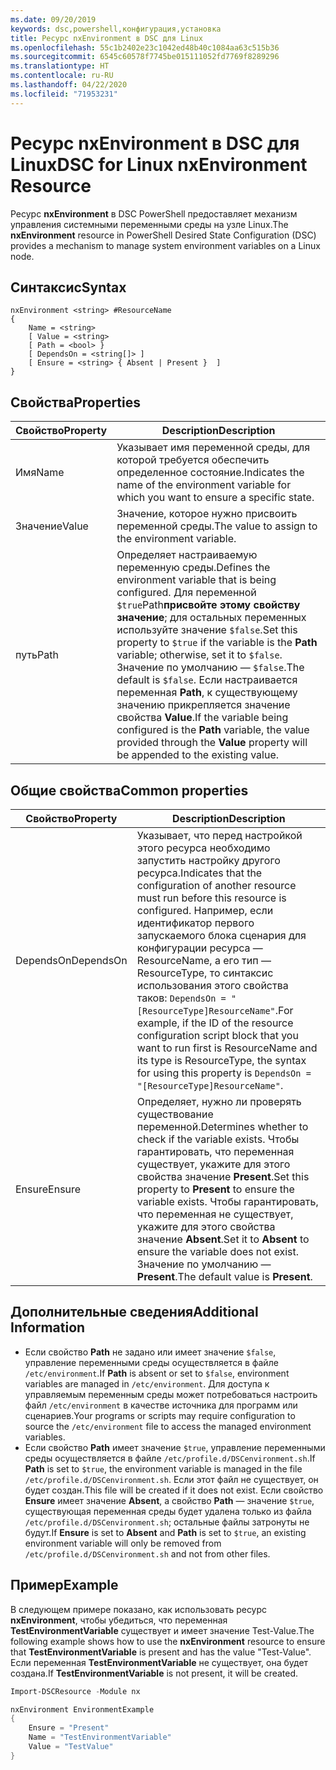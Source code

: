 ```yaml
---
ms.date: 09/20/2019
keywords: dsc,powershell,конфигурация,установка
title: Ресурс nxEnvironment в DSC для Linux
ms.openlocfilehash: 55c1b2402e23c1042ed48b40c1084aa63c515b36
ms.sourcegitcommit: 6545c60578f7745be015111052fd7769f8289296
ms.translationtype: HT
ms.contentlocale: ru-RU
ms.lasthandoff: 04/22/2020
ms.locfileid: "71953231"
---
```

# <a name="dsc-for-linux-nxenvironment-resource"></a><span data-ttu-id="4cff4-103">Ресурс nxEnvironment в DSC для Linux</span><span class="sxs-lookup"><span data-stu-id="4cff4-103">DSC for Linux nxEnvironment Resource</span></span>

<span data-ttu-id="4cff4-104">Ресурс **nxEnvironment** в DSC PowerShell предоставляет механизм управления системными переменными среды на узле Linux.</span><span class="sxs-lookup"><span data-stu-id="4cff4-104">The **nxEnvironment** resource in PowerShell Desired State Configuration (DSC) provides a mechanism to manage system environment variables on a Linux node.</span></span>

## <a name="syntax"></a><span data-ttu-id="4cff4-105">Синтаксис</span><span class="sxs-lookup"><span data-stu-id="4cff4-105">Syntax</span></span>

```Syntax
nxEnvironment <string> #ResourceName
{
    Name = <string>
    [ Value = <string>
    [ Path = <bool> }
    [ DependsOn = <string[]> ]
    [ Ensure = <string> { Absent | Present }  ]
}
```

## <a name="properties"></a><span data-ttu-id="4cff4-106">Свойства</span><span class="sxs-lookup"><span data-stu-id="4cff4-106">Properties</span></span>

|<span data-ttu-id="4cff4-107">Свойство</span><span class="sxs-lookup"><span data-stu-id="4cff4-107">Property</span></span> |<span data-ttu-id="4cff4-108">Description</span><span class="sxs-lookup"><span data-stu-id="4cff4-108">Description</span></span> |
|---|---|
|<span data-ttu-id="4cff4-109">Имя</span><span class="sxs-lookup"><span data-stu-id="4cff4-109">Name</span></span> |<span data-ttu-id="4cff4-110">Указывает имя переменной среды, для которой требуется обеспечить определенное состояние.</span><span class="sxs-lookup"><span data-stu-id="4cff4-110">Indicates the name of the environment variable for which you want to ensure a specific state.</span></span> |
|<span data-ttu-id="4cff4-111">Значение</span><span class="sxs-lookup"><span data-stu-id="4cff4-111">Value</span></span> |<span data-ttu-id="4cff4-112">Значение, которое нужно присвоить переменной среды.</span><span class="sxs-lookup"><span data-stu-id="4cff4-112">The value to assign to the environment variable.</span></span> |
|<span data-ttu-id="4cff4-113">путь</span><span class="sxs-lookup"><span data-stu-id="4cff4-113">Path</span></span> |<span data-ttu-id="4cff4-114">Определяет настраиваемую переменную среды.</span><span class="sxs-lookup"><span data-stu-id="4cff4-114">Defines the environment variable that is being configured.</span></span> <span data-ttu-id="4cff4-115">Для переменной `$true`Path**присвойте этому свойству значение**; для остальных переменных используйте значение `$false`.</span><span class="sxs-lookup"><span data-stu-id="4cff4-115">Set this property to `$true` if the variable is the **Path** variable; otherwise, set it to `$false`.</span></span> <span data-ttu-id="4cff4-116">Значение по умолчанию — `$false`.</span><span class="sxs-lookup"><span data-stu-id="4cff4-116">The default is `$false`.</span></span> <span data-ttu-id="4cff4-117">Если настраивается переменная **Path**, к существующему значению прикрепляется значение свойства **Value**.</span><span class="sxs-lookup"><span data-stu-id="4cff4-117">If the variable being configured is the **Path** variable, the value provided through the **Value** property will be appended to the existing value.</span></span> |

## <a name="common-properties"></a><span data-ttu-id="4cff4-118">Общие свойства</span><span class="sxs-lookup"><span data-stu-id="4cff4-118">Common properties</span></span>

|<span data-ttu-id="4cff4-119">Свойство</span><span class="sxs-lookup"><span data-stu-id="4cff4-119">Property</span></span> |<span data-ttu-id="4cff4-120">Description</span><span class="sxs-lookup"><span data-stu-id="4cff4-120">Description</span></span> |
|---|---|
|<span data-ttu-id="4cff4-121">DependsOn</span><span class="sxs-lookup"><span data-stu-id="4cff4-121">DependsOn</span></span> |<span data-ttu-id="4cff4-122">Указывает, что перед настройкой этого ресурса необходимо запустить настройку другого ресурса.</span><span class="sxs-lookup"><span data-stu-id="4cff4-122">Indicates that the configuration of another resource must run before this resource is configured.</span></span> <span data-ttu-id="4cff4-123">Например, если идентификатор первого запускаемого блока сценария для конфигурации ресурса — ResourceName, а его тип — ResourceType, то синтаксис использования этого свойства таков: `DependsOn = "[ResourceType]ResourceName"`.</span><span class="sxs-lookup"><span data-stu-id="4cff4-123">For example, if the ID of the resource configuration script block that you want to run first is ResourceName and its type is ResourceType, the syntax for using this property is `DependsOn = "[ResourceType]ResourceName"`.</span></span> |
|<span data-ttu-id="4cff4-124">Ensure</span><span class="sxs-lookup"><span data-stu-id="4cff4-124">Ensure</span></span> |<span data-ttu-id="4cff4-125">Определяет, нужно ли проверять существование переменной.</span><span class="sxs-lookup"><span data-stu-id="4cff4-125">Determines whether to check if the variable exists.</span></span> <span data-ttu-id="4cff4-126">Чтобы гарантировать, что переменная существует, укажите для этого свойства значение **Present**.</span><span class="sxs-lookup"><span data-stu-id="4cff4-126">Set this property to **Present** to ensure the variable exists.</span></span> <span data-ttu-id="4cff4-127">Чтобы гарантировать, что переменная не существует, укажите для этого свойства значение **Absent**.</span><span class="sxs-lookup"><span data-stu-id="4cff4-127">Set it to **Absent** to ensure the variable does not exist.</span></span> <span data-ttu-id="4cff4-128">Значение по умолчанию — **Present**.</span><span class="sxs-lookup"><span data-stu-id="4cff4-128">The default value is **Present**.</span></span> |

## <a name="additional-information"></a><span data-ttu-id="4cff4-129">Дополнительные сведения</span><span class="sxs-lookup"><span data-stu-id="4cff4-129">Additional Information</span></span>

- <span data-ttu-id="4cff4-130">Если свойство **Path** не задано или имеет значение `$false`, управление переменными среды осуществляется в файле `/etc/environment`.</span><span class="sxs-lookup"><span data-stu-id="4cff4-130">If **Path** is absent or set to `$false`, environment variables are managed in `/etc/environment`.</span></span>
  <span data-ttu-id="4cff4-131">Для доступа к управляемым переменным среды может потребоваться настроить файл `/etc/environment` в качестве источника для программ или сценариев.</span><span class="sxs-lookup"><span data-stu-id="4cff4-131">Your programs or scripts may require configuration to source the `/etc/environment` file to access the managed environment variables.</span></span>
- <span data-ttu-id="4cff4-132">Если свойство **Path** имеет значение `$true`, управление переменными среды осуществляется в файле `/etc/profile.d/DSCenvironment.sh`.</span><span class="sxs-lookup"><span data-stu-id="4cff4-132">If **Path** is set to `$true`, the environment variable is managed in the file `/etc/profile.d/DSCenvironment.sh`.</span></span> <span data-ttu-id="4cff4-133">Если этот файл не существует, он будет создан.</span><span class="sxs-lookup"><span data-stu-id="4cff4-133">This file will be created if it does not exist.</span></span> <span data-ttu-id="4cff4-134">Если свойство **Ensure** имеет значение **Absent**, а свойство **Path** — значение `$true`, существующая переменная среды будет удалена только из файла `/etc/profile.d/DSCenvironment.sh`; остальные файлы затронуты не будут.</span><span class="sxs-lookup"><span data-stu-id="4cff4-134">If **Ensure** is set to **Absent** and **Path** is set to `$true`, an existing environment variable will only be removed from `/etc/profile.d/DSCenvironment.sh` and not from other files.</span></span>

## <a name="example"></a><span data-ttu-id="4cff4-135">Пример</span><span class="sxs-lookup"><span data-stu-id="4cff4-135">Example</span></span>

<span data-ttu-id="4cff4-136">В следующем примере показано, как использовать ресурс **nxEnvironment**, чтобы убедиться, что переменная **TestEnvironmentVariable** существует и имеет значение Test-Value.</span><span class="sxs-lookup"><span data-stu-id="4cff4-136">The following example shows how to use the **nxEnvironment** resource to ensure that **TestEnvironmentVariable** is present and has the value "Test-Value".</span></span> <span data-ttu-id="4cff4-137">Если переменная **TestEnvironmentVariable** не существует, она будет создана.</span><span class="sxs-lookup"><span data-stu-id="4cff4-137">If **TestEnvironmentVariable** is not present, it will be created.</span></span>

```powershell
Import-DSCResource -Module nx

nxEnvironment EnvironmentExample
{
    Ensure = "Present"
    Name = "TestEnvironmentVariable"
    Value = "TestValue"
}
```